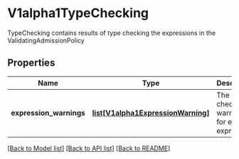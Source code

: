 # V1alpha1TypeChecking

TypeChecking contains results of type checking the expressions in the ValidatingAdmissionPolicy

## Properties
Name | Type | Description | Notes
------------ | ------------- | ------------- | -------------
**expression_warnings** | [**list[V1alpha1ExpressionWarning]**](V1alpha1ExpressionWarning.md) | The type checking warnings for each expression. | [optional] 

[[Back to Model list]](../README.md#documentation-for-models) [[Back to API list]](../README.md#documentation-for-api-endpoints) [[Back to README]](../README.md)


